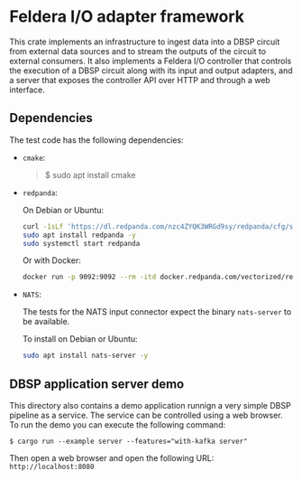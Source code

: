 # Feldera I/O adapter framework

This crate implements an infrastructure to ingest data into a DBSP
circuit from external data sources and to stream the outputs of the
circuit to external consumers. It also implements a Feldera I/O
controller that controls the execution of a DBSP circuit along with
its input and output adapters, and a server that exposes the
controller API over HTTP and through a web interface.

## Dependencies

The test code has the following dependencies:

- `cmake`:
  > $ sudo apt install cmake

- `redpanda`:

  On Debian or Ubuntu:

  ```sh
  curl -1sLf 'https://dl.redpanda.com/nzc4ZYQK3WRGd9sy/redpanda/cfg/setup/bash.deb.sh' | sudo -E bash
  sudo apt install redpanda -y
  sudo systemctl start redpanda
  ```

  Or with Docker:

  ```sh
  docker run -p 9092:9092 --rm -itd docker.redpanda.com/vectorized/redpanda:v24.2.4 redpanda start --smp 2
  ```

- `NATS`:

  The tests for the NATS input connector expect the binary `nats-server` to be available.

  To install on Debian or Ubuntu:

  ```sh
  sudo apt install nats-server -y
  ```

## DBSP application server demo

This directory also contains a demo application runnign a very simple
DBSP pipeline as a service. The service can be controlled using a web
browser. To run the demo you can execute the following command:

```
$ cargo run --example server --features="with-kafka server"
```

Then open a web browser and open the following URL: `http://localhost:8080`
